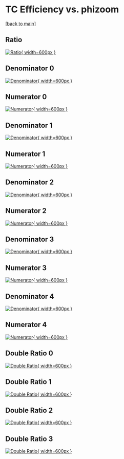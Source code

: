 # TC Efficiency vs. phizoom

[[back to main](./)]



## Ratio

[![Ratio](../mtv/var/TC_xtr_11_1_eff_phizoom.png){ width=600px }](../mtv/var/TC_xtr_11_1_eff_phizoom.pdf)

## Denominator 0

[![Denominator](../mtv/den/TC_xtr_11_1_eff_phizoom_den0.png){ width=600px }](../mtv/den/TC_xtr_11_1_eff_phizoom_den0.pdf)

## Numerator 0

[![Numerator](../mtv/num/TC_xtr_11_1_eff_phizoom_num0.png){ width=600px }](../mtv/num/TC_xtr_11_1_eff_phizoom_num0.pdf)

## Denominator 1

[![Denominator](../mtv/den/TC_xtr_11_1_eff_phizoom_den1.png){ width=600px }](../mtv/den/TC_xtr_11_1_eff_phizoom_den1.pdf)

## Numerator 1

[![Numerator](../mtv/num/TC_xtr_11_1_eff_phizoom_num1.png){ width=600px }](../mtv/num/TC_xtr_11_1_eff_phizoom_num1.pdf)

## Denominator 2

[![Denominator](../mtv/den/TC_xtr_11_1_eff_phizoom_den2.png){ width=600px }](../mtv/den/TC_xtr_11_1_eff_phizoom_den2.pdf)

## Numerator 2

[![Numerator](../mtv/num/TC_xtr_11_1_eff_phizoom_num2.png){ width=600px }](../mtv/num/TC_xtr_11_1_eff_phizoom_num2.pdf)

## Denominator 3

[![Denominator](../mtv/den/TC_xtr_11_1_eff_phizoom_den3.png){ width=600px }](../mtv/den/TC_xtr_11_1_eff_phizoom_den3.pdf)

## Numerator 3

[![Numerator](../mtv/num/TC_xtr_11_1_eff_phizoom_num3.png){ width=600px }](../mtv/num/TC_xtr_11_1_eff_phizoom_num3.pdf)

## Denominator 4

[![Denominator](../mtv/den/TC_xtr_11_1_eff_phizoom_den4.png){ width=600px }](../mtv/den/TC_xtr_11_1_eff_phizoom_den4.pdf)

## Numerator 4

[![Numerator](../mtv/num/TC_xtr_11_1_eff_phizoom_num4.png){ width=600px }](../mtv/num/TC_xtr_11_1_eff_phizoom_num4.pdf)

## Double Ratio 0

[![Double Ratio](../mtv/ratio/TC_xtr_11_1_eff_phizoom_ratio0.png){ width=600px }](../mtv/ratio/TC_xtr_11_1_eff_phizoom_ratio0.pdf)

## Double Ratio 1

[![Double Ratio](../mtv/ratio/TC_xtr_11_1_eff_phizoom_ratio1.png){ width=600px }](../mtv/ratio/TC_xtr_11_1_eff_phizoom_ratio1.pdf)

## Double Ratio 2

[![Double Ratio](../mtv/ratio/TC_xtr_11_1_eff_phizoom_ratio2.png){ width=600px }](../mtv/ratio/TC_xtr_11_1_eff_phizoom_ratio2.pdf)

## Double Ratio 3

[![Double Ratio](../mtv/ratio/TC_xtr_11_1_eff_phizoom_ratio3.png){ width=600px }](../mtv/ratio/TC_xtr_11_1_eff_phizoom_ratio3.pdf)

